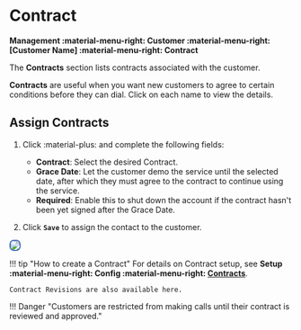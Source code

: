 # Contract

**Management :material-menu-right: Customer :material-menu-right: [Customer Name] :material-menu-right: Contract**

The **Contracts** section lists contracts associated with the customer.

**Contracts** are useful when you want new customers to agree to certain conditions before they can dial. Click on each name to view the details.

## Assign Contracts

1. Click :material-plus: and complete the following fields:

   + **Contract**: Select the desired Contract.
   + **Grace Date**: Let the customer demo the service until the selected date, after which they must agree to the contract to continue using the service.
   + **Required**: Enable this to shut down the account if the contract hasn't been yet signed after the Grace Date.

2. Click **`Save`** to assign the contact to the customer.

<img src= "/customer/img/customer-contracts.png" style="border: 2px solid #4472C4; border-radius: 8px;">

!!! tip "How to create a Contract"
    For details on Contract setup, see **Setup :material-menu-right: Config :material-menu-right: [Contracts](https://docs.connexcs.com/setup/config/contracts/)**.

    Contract Revisions are also available here.

!!! Danger "Customers are restricted from making calls until their contract is reviewed and approved."
